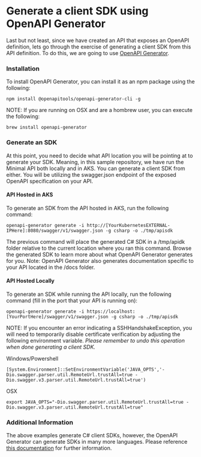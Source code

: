 # Generate a client SDK using OpenAPI Generator

Last but not least, since we have created an API that exposes an OpenAPI definition, lets go through the exercise of generating a client SDK from this API definition.  To do this, we are going to use [OpenAPI Generator](https://openapi-generator.tech/).

### Installation

To install OpenAPI Generator, you can install it as an npm package using the following:

`npm install @openapitools/openapi-generator-cli -g`

NOTE: If you are running on OSX and are a hombrew user, you can execute the following:

`brew install openapi-generator`

### Generate an SDK

At this point, you need to decide what API location you will be pointing at to generate your SDK.  Meaning, in this sample repository, we have run the Minimal API both locally and in AKS.  You can generate a client SDK from either.  You will be utilizing the swagger.json endpoint of the exposed OpenAPI specification on your API.

#### API Hosted in AKS

To generate an SDK from the API hosted in AKS, run the following command:

`openapi-generator generate -i http://[YourKubernetesEXTERNAL-IPHere]:8080/swagger/v1/swagger.json -g csharp -o ./tmp/apisdk`

The previous command will place the generated C# SDK in a /tmp/apidk folder relative to the current location where you ran this command.  Browse the generated SDK to learn more about what OpenAPI Generator generates for you.  Note: OpenAPI Generator also generates documentation specific to your API located in the /docs folder.

#### API Hosted Locally

To generate an SDK while running the API locally, run the following command (fill in the port that your API is running on):

`openapi-generator generate -i https://localhost:[YourPortHere]/swagger/v1/swagger.json -g csharp -o ./tmp/apisdk`

NOTE: If you encounter an error indicating a SSHHandshakeException, you will need to temporarily disable certificate verification by adjusting the following environment variable. *Please remember to undo this operation when done generating a client SDK.*

Windows/Powershell

`[System.Environment]::SetEnvironmentVariable('JAVA_OPTS','-Dio.swagger.parser.util.RemoteUrl.trustAll=true -Dio.swagger.v3.parser.util.RemoteUrl.trustAll=true')`

OSX

`export JAVA_OPTS="-Dio.swagger.parser.util.RemoteUrl.trustAll=true -Dio.swagger.v3.parser.util.RemoteUrl.trustAll=true"`

### Additional Information

The above examples generate C# client SDKs, however, the OpenAPI Generator can generate SDKs in many more languages.  Please reference [this documentation](https://openapi-generator.tech/docs/generators/) for further information.
